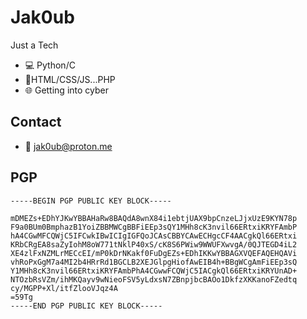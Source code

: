 # Jak0ub

Just a Tech

- 💻 Python/C
- 👾HTML/CSS/JS...PHP
- 🌐 Getting into cyber

## Contact

- 📧 jak0ub@proton.me

## PGP
```PGP
-----BEGIN PGP PUBLIC KEY BLOCK-----

mDMEZs+EDhYJKwYBBAHaRw8BAQdA8wnX84i1ebtjUAX9bpCnzeLJjxUzE9KYN78p
F9a0BUm0BmphazB1YoiZBBMWCgBBFiEEp3sQY1MHh8cK3nvil66ERtxiKRYFAmbP
hA4CGwMFCQWjC5IFCwkIBwICIgIGFQoJCAsCBBYCAwECHgcCF4AACgkQl66ERtxi
KRbCRgEA8saZyIohM8oW771tNklP40xS/cK8S6PWiw9WWUFXwvgA/0QJTEGD4iL2
XE4zlFxNZMLrMECcEI/mP0kDrNKakf0FuDgEZs+EDhIKKwYBBAGXVQEFAQEHQAVi
vhRoPxGgM7a4MI2b4HRrRd1BGCLB2XEJGlpgHiofAwEIB4h+BBgWCgAmFiEEp3sQ
Y1MHh8cK3nvil66ERtxiKRYFAmbPhA4CGwwFCQWjC5IACgkQl66ERtxiKRYUnAD+
NTOzbRsVZm/ihMKQayv9wNieoFSV5yLdxsN7ZBnpjbcBAOo1DkfzXKKanoFZedtq
cy/MGPP+Xl/itfZlooVJqz4A
=59Tg
-----END PGP PUBLIC KEY BLOCK-----
```

